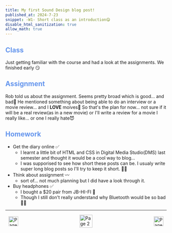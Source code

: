 ```yaml
---
title: My first Sound Design blog post!
published_at: 2024-7-23
snippet: -W1- Short class as an introduction😋
disable_html_sanitization: true
allow_math: true
---
```


<h2 style="color:CornflowerBlue;">Class</h2>

Just getting familiar with the course and had a look at the assignments. 
We finished early 😏

<h2 style="color:CornflowerBlue;">Assignment</h2>

Rob told us about the assignment. Seems pretty broad which is good... and bad🤔
He mentioned something about being able to do an interview or a movie review... and I **LOVE** moives🤩
So that's the plan for now... not sure if it will be a real review(as in a new movie) or I'll write a review for a movie I really like... or one I really hate😈

<h2 style="color:CornflowerBlue;">Homework</h2>

- Get the diary online ✅
    - I learnt a little bit of HTML and CSS in Digital Media Studio(DMS) last semester and thought it would be a cool way to blog... 
    - I was supporised to see how short these posts can be. I usualy write super long blog posts so I'll try to keep it short. 🙇‍♂️
- Think about assignment 〰️
    - sort of... not much planning but I did have a look through it.
- Buy headphones ✅
    - I bought a $20 pair from JB-HI-FI 🫡
    - Though I still don't really understand why Bluetooth would be so bad🤷‍♂️

---
<style>
.container {
    display: flex;
    justify-content: space-between;
    align-items: center;
    padding: 0 10px; /* Optional: Add some padding if needed */
}

.button {
    display: flex;
    align-items: center;
    /* Add additional styling for buttons if needed */
}

.button img {
    display: block;
}
</style>


<body>
    <div class="container">
        <a>
            <img id= "back_id" src="/Images/white/0.png" width="30" height="30" alt="Page 1">
        </a>
        <a href="/" class="button middle">
            <img id= "home_id" src="/Images/white/2.png" width="40" height="40" alt="Page 2">
        </a>
        <a href="/02-downloading-reaper" class="button right">
            <img id= "next_id" src="/Images/white/3.png" width="30" height="30" alt="Page 3">
        </a>
    </div>
</body>


<script>

    const icon_elements = Array.from (document.getElementsByTagName (`img`))
    icon_elements.forEach ((element, index) => {

        element.onpointerover = () => {
            element.src = `Images/dark/${ index + 1}.png`
        }
        element.onpointerleave = () => {
            element.src = `Images/white/${ index + 1}.png`
        }
    })


</script>